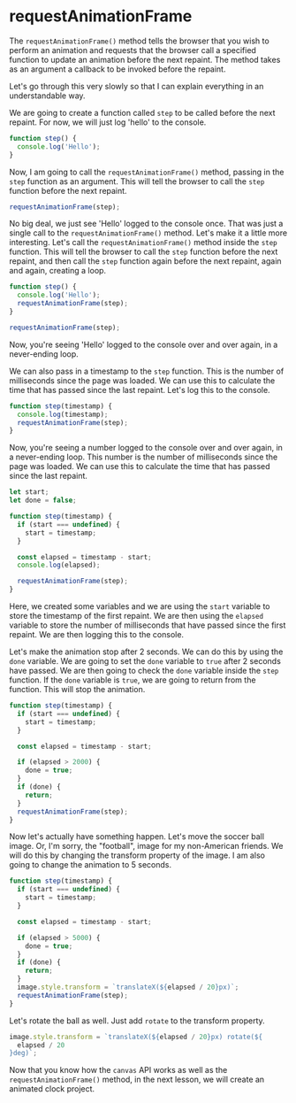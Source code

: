 # requestAnimationFrame

The `requestAnimationFrame()` method tells the browser that you wish to perform an animation and requests that the browser call a specified function to update an animation before the next repaint. The method takes as an argument a callback to be invoked before the repaint.

Let's go through this very slowly so that I can explain everything in an understandable way.

We are going to create a function called `step` to be called before the next repaint. For now, we will just log 'hello' to the console.

```js
function step() {
  console.log('Hello');
}
```

Now, I am going to call the `requestAnimationFrame()` method, passing in the `step` function as an argument. This will tell the browser to call the `step` function before the next repaint.

```js
requestAnimationFrame(step);
```

No big deal, we just see 'Hello' logged to the console once. That was just a single call to the `requestAnimationFrame()` method. Let's make it a little more interesting. Let's call the `requestAnimationFrame()` method inside the `step` function. This will tell the browser to call the `step` function before the next repaint, and then call the `step` function again before the next repaint, again and again, creating a loop.

```js
function step() {
  console.log('Hello');
  requestAnimationFrame(step);
}

requestAnimationFrame(step);
```

Now, you're seeing 'Hello' logged to the console over and over again, in a never-ending loop.

We can also pass in a timestamp to the `step` function. This is the number of milliseconds since the page was loaded. We can use this to calculate the time that has passed since the last repaint. Let's log this to the console.

```js
function step(timestamp) {
  console.log(timestamp);
  requestAnimationFrame(step);
}
```

Now, you're seeing a number logged to the console over and over again, in a never-ending loop. This number is the number of milliseconds since the page was loaded. We can use this to calculate the time that has passed since the last repaint.

```js
let start;
let done = false;

function step(timestamp) {
  if (start === undefined) {
    start = timestamp;
  }

  const elapsed = timestamp - start;
  console.log(elapsed);

  requestAnimationFrame(step);
}
```

Here, we created some variables and we are using the `start` variable to store the timestamp of the first repaint. We are then using the `elapsed` variable to store the number of milliseconds that have passed since the first repaint. We are then logging this to the console.

Let's make the animation stop after 2 seconds. We can do this by using the `done` variable. We are going to set the `done` variable to `true` after 2 seconds have passed. We are then going to check the `done` variable inside the `step` function. If the `done` variable is `true`, we are going to return from the function. This will stop the animation.

```js
function step(timestamp) {
  if (start === undefined) {
    start = timestamp;
  }

  const elapsed = timestamp - start;

  if (elapsed > 2000) {
    done = true;
  }
  if (done) {
    return;
  }
  requestAnimationFrame(step);
}
```

Now let's actually have something happen. Let's move the soccer ball image. Or, I'm sorry, the "football", image for my non-American friends. We will do this by changing the transform property of the image. I am also going to change the animation to 5 seconds.

```js
function step(timestamp) {
  if (start === undefined) {
    start = timestamp;
  }

  const elapsed = timestamp - start;

  if (elapsed > 5000) {
    done = true;
  }
  if (done) {
    return;
  }
  image.style.transform = `translateX(${elapsed / 20}px)`;
  requestAnimationFrame(step);
}
```

Let's rotate the ball as well. Just add `rotate` to the transform property.

```js
image.style.transform = `translateX(${elapsed / 20}px) rotate(${
  elapsed / 20
}deg)`;
```

Now that you know how the `canvas` API works as well as the `requestAnimationFrame()` method, in the next lesson, we will create an animated clock project.
